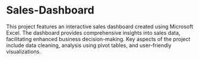# Sales-Dashboard
This project features an interactive sales dashboard created using Microsoft Excel. The dashboard provides comprehensive insights into sales data, facilitating enhanced business decision-making. Key aspects of the project include data cleaning, analysis using pivot tables, and user-friendly visualizations.
